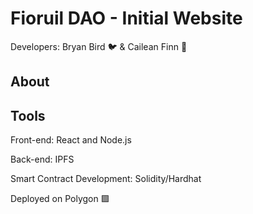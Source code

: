 # Fioruil DAO - Initial Website

Developers: Bryan Bird 🐦 & Cailean Finn 🦊

## About

## Tools

Front-end: React and Node.js

Back-end: IPFS

Smart Contract Development: Solidity/Hardhat

Deployed on Polygon 🟪
